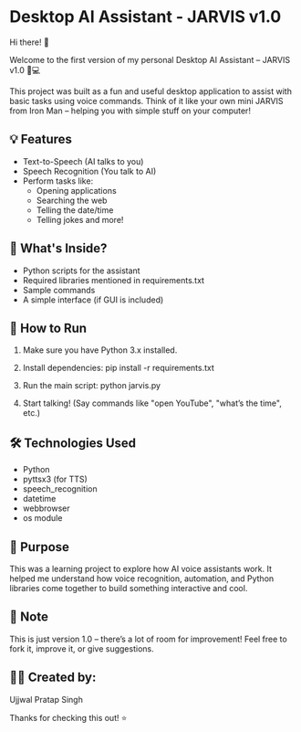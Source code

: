 # Desktop AI Assistant - JARVIS v1.0

Hi there! 👋

Welcome to the first version of my personal Desktop AI Assistant – JARVIS v1.0 🧠💻

This project was built as a fun and useful desktop application to assist with basic tasks using voice commands. Think of it like your own mini JARVIS from Iron Man – helping you with simple stuff on your computer!

## 💡 Features
- Text-to-Speech (AI talks to you)
- Speech Recognition (You talk to AI)
- Perform tasks like:
  - Opening applications
  - Searching the web
  - Telling the date/time
  - Telling jokes and more!

## 📁 What's Inside?
- Python scripts for the assistant
- Required libraries mentioned in requirements.txt
- Sample commands
- A simple interface (if GUI is included)

## 🚀 How to Run
1. Make sure you have Python 3.x installed.
2. Install dependencies:
   pip install -r requirements.txt
3. Run the main script:
  python jarvis.py

4. Start talking! (Say commands like "open YouTube", "what’s the time", etc.)

## 🛠 Technologies Used
- Python
- pyttsx3 (for TTS)
- speech_recognition
- datetime
- webbrowser
- os module

## 🎯 Purpose
This was a learning project to explore how AI voice assistants work. It helped me understand how voice recognition, automation, and Python libraries come together to build something interactive and cool.

## 📌 Note
This is just version 1.0 – there’s a lot of room for improvement! Feel free to fork it, improve it, or give suggestions.

## 🙋‍♂️ Created by:
Ujjwal Pratap Singh

Thanks for checking this out! ⭐️
